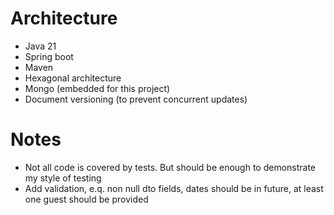 # Architecture

- Java 21
- Spring boot
- Maven
- Hexagonal architecture
- Mongo (embedded for this project)
- Document versioning (to prevent concurrent updates)

# Notes

- Not all code is covered by tests. But should be enough to demonstrate my style of testing
- Add validation, e.q. non null dto fields, dates should be in future, at least one guest should be provided 